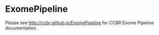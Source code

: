 # ExomePipeline
Please see http://ccbr.github.io/ExomePipeline for CCBR Exome Pipeline documentation.
